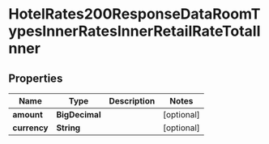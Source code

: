 

# HotelRates200ResponseDataRoomTypesInnerRatesInnerRetailRateTotalInner


## Properties

| Name | Type | Description | Notes |
|------------ | ------------- | ------------- | -------------|
|**amount** | **BigDecimal** |  |  [optional] |
|**currency** | **String** |  |  [optional] |



